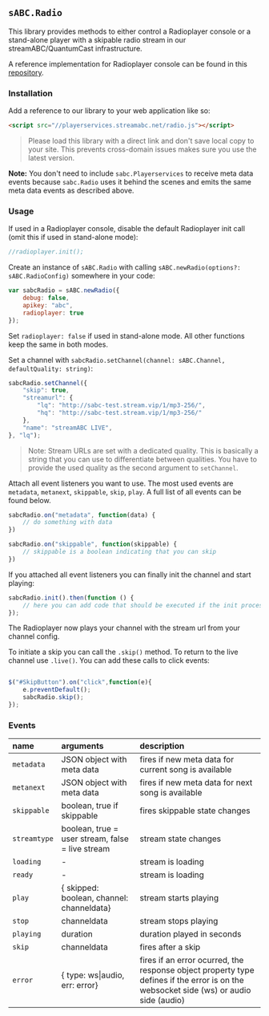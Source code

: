## `sABC.Radio`

This library provides methods to either control a Radioplayer console or a stand-alone player with a skipable radio stream in our streamABC/QuantumCast infrastructure.

A reference implementation for Radioplayer console can be found in this [repository](https://github.com/streamABC/skiponradio-radioplayer).

### Installation

Add a reference to our library to your web application like so:
```html
<script src="//playerservices.streamabc.net/radio.js"></script>
```

> Please load this library with a direct link and don't save local copy to your site. This prevents cross-domain issues makes sure you use the latest version.

**Note:** You don't need to include `sabc.Playerservices` to receive meta data events because `sabc.Radio` uses it behind the scenes and emits the same meta data events as described above.

### Usage

If used in a Radioplayer console, disable the default Radioplayer init call (omit this if used in stand-alone mode):
```javascript
//radioplayer.init();
```

Create an instance of `sABC.Radio` with calling `sABC.newRadio(options?: sABC.RadioConfig)` somewhere in your code:
```javascript
var sabcRadio = sABC.newRadio({
    debug: false,
    apikey: "abc",
    radioplayer: true
});
```            

Set `radioplayer: false` if used in stand-alone mode. All other functions keep the same in both modes.

Set a channel with `sabcRadio.setChannel(channel: sABC.Channel, defaultQuality: string)`:
```javascript
sabcRadio.setChannel({
    "skip": true,
    "streamurl": {
        "lq": "http://sabc-test.stream.vip/1/mp3-256/",
        "hq": "http://sabc-test.stream.vip/1/mp3-256/"
    },
    "name": "streamABC LIVE",
}, "lq");
``` 

> Note: Stream URLs are set with a dedicated quality. This is basically a string that you can use to differentiate between qualities. You have to provide the
used quality as the second argument to `setChannel`.

Attach all event listeners you want to use. The most used events are `metadata`, `metanext`, `skippable`, `skip`, `play`. A full list of all events can be found below.

```javascript
sabcRadio.on("metadata", function(data) {
    // do something with data
})

sabcRadio.on("skippable", function(skippable) {
    // skippable is a boolean indicating that you can skip
})
```

If you attached all event listeners you can finally init the channel and start playing:
```javascript
sabcRadio.init().then(function () {
    // here you can add code that should be executed if the init process is finished
});
```

The Radioplayer now plays your channel with the stream url from your channel config.

To initiate a skip you can call the `.skip()` method. To return to the live channel use `.live()`. You can add these calls to click events:
```javascript

$("#SkipButton").on("click",function(e){
    e.preventDefault();
    sabcRadio.skip();
});

```

### Events

name          | arguments       | description
:-------------|:----------------|:-----------
`metadata`    | JSON object with meta data         | fires if new meta data for current song is available
`metanext`    | JSON object with meta data         | fires if new meta data for next song is available 
`skippable`   | boolean, true if skippable         | fires skippable state changes
`streamtype`   | boolean, true = user stream, false = live stream         | stream state changes
`loading`   | -         | stream is loading
`ready`     | -         | stream is loading
`play`   | { skipped: boolean, channel: channeldata}         | stream starts playing
`stop`   | channeldata         | stream stops playing
`playing`   | duration         | duration played in seconds
`skip`   | channeldata         | fires after a skip
`error`  | { type: ws\|audio, err: error} | fires if an error ocurred, the response object property type defines if the error is on the websocket side (ws) or audio side (audio)
